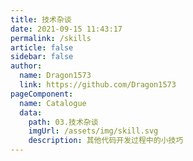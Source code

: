 ```yaml
---
title: 技术杂谈
date: 2021-09-15 11:43:17
permalink: /skills
article: false
sidebar: false
author:
  name: Dragon1573
  link: https://github.com/Dragon1573
pageComponent:
  name: Catalogue
  data:
    path: 03.技术杂谈
    imgUrl: /assets/img/skill.svg
    description: 其他代码开发过程中的小技巧
---
```

